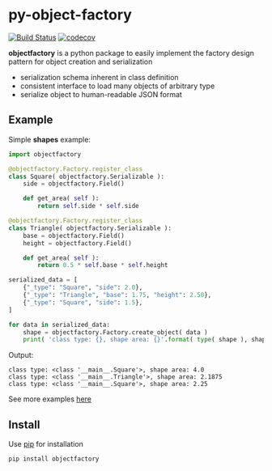 # py-object-factory

[![Build Status](https://travis-ci.org/devinaconley/py-object-factory.svg?branch=develop)](https://travis-ci.org/devinaconley/py-object-factory)
[![codecov](https://codecov.io/gh/devinaconley/py-object-factory/branch/develop/graph/badge.svg)](https://codecov.io/gh/devinaconley/py-object-factory)

**objectfactory** is a python package to easily implement the factory design pattern for object creation and serialization
- serialization schema inherent in class definition
- consistent interface to load many objects of arbitrary type
- serialize object to human-readable JSON format

## Example 
Simple **shapes** example:
```python
import objectfactory

@objectfactory.Factory.register_class
class Square( objectfactory.Serializable ):
    side = objectfactory.Field()

    def get_area( self ):
        return self.side * self.side

@objectfactory.Factory.register_class
class Triangle( objectfactory.Serializable ):
    base = objectfactory.Field()
    height = objectfactory.Field()

    def get_area( self ):
        return 0.5 * self.base * self.height

serialized_data = [
    {"_type": "Square", "side": 2.0},
    {"_type": "Triangle", "base": 1.75, "height": 2.50},
    {"_type": "Square", "side": 1.5},
]

for data in serialized_data:
    shape = objectfactory.Factory.create_object( data )
    print( 'class type: {}, shape area: {}'.format( type( shape ), shape.get_area() ) )

```
Output:
```
class type: <class '__main__.Square'>, shape area: 4.0
class type: <class '__main__.Triangle'>, shape area: 2.1875
class type: <class '__main__.Square'>, shape area: 2.25
```

See more examples [here](examples)

## Install
Use [pip](https://pip.pypa.io/en/stable/installing/) for installation
```
pip install objectfactory
```
